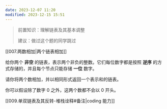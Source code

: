 ```yaml
---
date: 2023-12-07 11:20
modified: 2023-12-15 15:51
---
```


>前置知识：理解链表及其基本调整
>
>建议：做过这个题的同学跳过

[[007.两数相加|两个链表相加]]

给你两个 **非空** 的链表，表示两个非负的整数。它们每位数字都是按照 **逆序** 的方式存储的，并且每个节点只能存储 **一位** 数字。

请你将两个数相加，并以相同形式返回一个表示和的链表。

你可以假设除了数字 0 之外，这两个数都不会以 0 开头。

[[009.单双链表及其反转-堆栈诠释#备注|coding 能力]]
